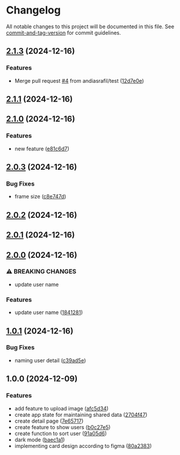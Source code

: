 # Changelog

All notable changes to this project will be documented in this file. See [commit-and-tag-version](https://github.com/absolute-version/commit-and-tag-version) for commit guidelines.

## [2.1.3](https://github.com/andiasrafil/ebuddy-technical-test/compare/v2.1.1...v2.1.3) (2024-12-16)


### Features

* Merge pull request [#4](https://github.com/andiasrafil/ebuddy-technical-test/issues/4) from andiasrafil/test ([12d7e0e](https://github.com/andiasrafil/ebuddy-technical-test/commit/12d7e0ee00e9f5ef0858897f81abaf253a859205))

## [2.1.1](https://github.com/andiasrafil/ebuddy-technical-test/compare/v2.1.0...v2.1.1) (2024-12-16)

## [2.1.0](https://github.com/andiasrafil/ebuddy-technical-test/compare/v2.0.3...v2.1.0) (2024-12-16)


### Features

* new feature ([e81c6d7](https://github.com/andiasrafil/ebuddy-technical-test/commit/e81c6d7ecc05cf5af1a7b101720e7437eefa6c12))

## [2.0.3](https://github.com/andiasrafil/ebuddy-technical-test/compare/v2.0.2...v2.0.3) (2024-12-16)


### Bug Fixes

* frame size ([c8e747d](https://github.com/andiasrafil/ebuddy-technical-test/commit/c8e747d30b9da31ff4a2d2a7c598a8708f0831a7))

## [2.0.2](https://github.com/andiasrafil/ebuddy-technical-test/compare/v2.0.1...v2.0.2) (2024-12-16)

## [2.0.1](https://github.com/andiasrafil/ebuddy-technical-test/compare/v2.0.0...v2.0.1) (2024-12-16)

## [2.0.0](https://github.com/andiasrafil/ebuddy-technical-test/compare/v1.0.1...v2.0.0) (2024-12-16)


### ⚠ BREAKING CHANGES

* update user name

### Features

* update user name ([1841281](https://github.com/andiasrafil/ebuddy-technical-test/commit/1841281f35ab024846b6d3502782336f9704a9f9))

## [1.0.1](https://github.com/andiasrafil/ebuddy-technical-test/compare/v1.0.0...v1.0.1) (2024-12-16)


### Bug Fixes

* naming user detail ([c39ad5e](https://github.com/andiasrafil/ebuddy-technical-test/commit/c39ad5eac1d809cfffdc338ada535f2b540e4bc0))

## 1.0.0 (2024-12-09)


### Features

* add feature to upload image ([afc5d34](https://github.com/andiasrafil/ebuddy-technical-test/commit/afc5d34024c1644ed110bd7cb46a5662b908f1f9))
* create app state for maintaining shared data ([2704f47](https://github.com/andiasrafil/ebuddy-technical-test/commit/2704f479d8e3d8878cec059e67b28bc206096bd7))
* create detail page ([7e65717](https://github.com/andiasrafil/ebuddy-technical-test/commit/7e6571715885f889ba635f4adc18952e37ea1382))
* create feature to show users ([b0c27e5](https://github.com/andiasrafil/ebuddy-technical-test/commit/b0c27e55ddbde94e1bddee79481f697ce9f9bc76))
* create function to sort user ([91a05d6](https://github.com/andiasrafil/ebuddy-technical-test/commit/91a05d622f6e38e981cc21348806060808a0e0fe))
* dark mode ([baec1a1](https://github.com/andiasrafil/ebuddy-technical-test/commit/baec1a1ffbf6b33d8b934e08cedb703ddf661ea5))
* implementing card design according to figma ([80a2383](https://github.com/andiasrafil/ebuddy-technical-test/commit/80a238367e5f06246a1d6d6790c4b1cb7de00ae6))
